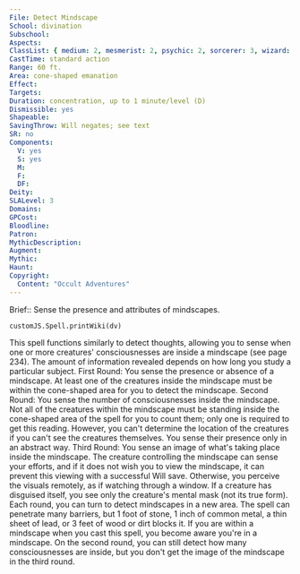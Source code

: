 ```yaml
---
File: Detect Mindscape
School: divination
Subschool: 
Aspects: 
ClassList: { medium: 2, mesmerist: 2, psychic: 2, sorcerer: 3, wizard: 3 }
CastTime: standard action
Range: 60 ft.
Area: cone-shaped emanation
Effect: 
Targets: 
Duration: concentration, up to 1 minute/level (D)
Dismissible: yes
Shapeable: 
SavingThrow: Will negates; see text
SR: no
Components:
  V: yes
  S: yes
  M: 
  F: 
  DF: 
Deity: 
SLALevel: 3
Domains: 
GPCost: 
Bloodline: 
Patron: 
MythicDescription: 
Augment: 
Mythic: 
Haunt: 
Copyright:
  Content: "Occult Adventures"
---
```

Brief:: Sense the presence and attributes of mindscapes.

```dataviewjs
customJS.Spell.printWiki(dv)
```

This spell functions similarly to detect thoughts, allowing you to sense when one or more creatures' consciousnesses are  inside a mindscape (see page 234). The amount of information revealed depends on how long you study a particular subject.  First Round: You sense the presence or absence of a mindscape. At least one of the creatures inside the mindscape must be within the cone-shaped area for you to detect the mindscape.  Second Round: You sense the number of consciousnesses inside the mindscape. Not all of the creatures within the mindscape must be standing inside the cone-shaped area of the spell for you to count them; only one is required to get this reading. However, you can't determine the location of the creatures if you can't see the creatures themselves. You sense their presence only in an abstract way.  Third Round: You sense an image of what's taking place inside the mindscape. The creature controlling the mindscape can sense your efforts, and if it does not wish you to view the mindscape, it can prevent this viewing with a successful Will save. Otherwise, you perceive the visuals remotely, as if watching through a window. If a creature has disguised itself, you see only the creature's mental mask (not its true form).  Each round, you can turn to detect mindscapes in a new area. The spell can penetrate many barriers, but 1 foot of stone, 1 inch of common metal, a thin sheet of lead, or 3 feet of wood or dirt blocks it.  If you are within a mindscape when you cast this spell, you become aware you're in a mindscape. On the second round, you can still detect how many consciousnesses are inside, but you don't get the image of the mindscape in the third round.
